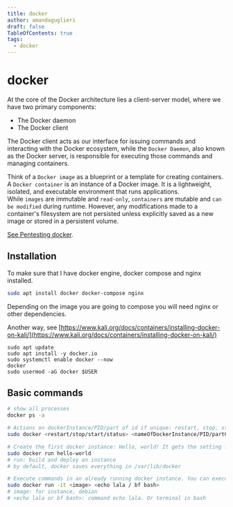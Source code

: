 ```yaml
---
title: docker
author: amandaguglieri
draft: false
TableOfContents: true
tags:
  - docker
---
```

# docker 

At the core of the Docker architecture lies a client-server model, where we have two primary components:

- The Docker daemon
- The Docker client

The Docker client acts as our interface for issuing commands and interacting with the Docker ecosystem, while the `Docker Daemon`, also known as the Docker server, is responsible for executing those commands and managing containers.


Think of a `Docker image` as a blueprint or a template for creating containers. A `Docker container` is an instance of a Docker image. It is a lightweight, isolated, and executable environment that runs applications. While `images` are immutable and `read-only`, `containers` are mutable and `can be modified` during runtime. However, any modifications made to a container's filesystem are not persisted unless explicitly saved as a new image or stored in a persistent volume.

[See Pentesting docker](cloud/containers/pentesting-docker.md).

## Installation

To make sure that I have docker engine, docker compose and nginx installed.

```bash
sudo apt install docker docker-compose nginx
```

Depending on the image you are going to compose you will need nginx or other dependencies. 

Another way, see [https://www.kali.org/docs/containers/installing-docker-on-kali/](https://www.kali.org/docs/containers/installing-docker-on-kali/)

```
sudo apt update
sudo apt install -y docker.io
sudo systemctl enable docker --now
docker
sudo usermod -aG docker $USER
```


## Basic commands

```bash
# show all processes 
docker ps -a

# Actions on dockerInstance/PID/part of id if unique: restart, stop, start, status
sudo docker <restart/stop/start/status> <nameOfDockerInstance/PID/partOfIDifUnique>

# Create the first docker instance: Hello, world! It gets the setting from docker.hub
sudo docker run hello-world
# run: build and deploy an instance
# by default, docker saves everything in /var/lib/docker

# Execute commands in an already running docker instance. You can execute a terminal or a command. 
sudo docker run -it <image> <echo lala / bf bash>
# image: for instance, debian
# <echo lala or bf bash>: command echo lala. Or terminal in bash
```
